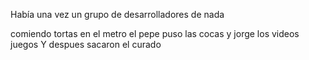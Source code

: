 Había una vez
un grupo de desarrolladores de nada

 comiendo tortas en el metro
el pepe puso las cocas
y jorge los videos juegos
Y despues sacaron el curado
